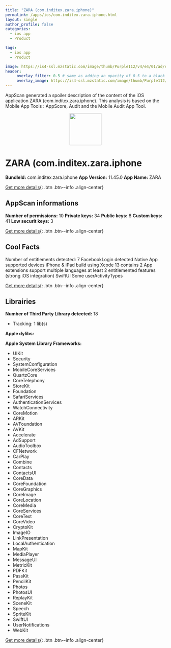 ```yaml
---
title: "ZARA (com.inditex.zara.iphone)"
permalink: /apps/ios/com.inditex.zara.iphone.html
layout: single
author_profile: false
categories: 
  - ios app 
  - Product 

tags: 
  - ios app 
  - Product 

image: https://is4-ssl.mzstatic.com/image/thumb/Purple112/v4/e4/01/ad/e401ad76-e34e-6977-0898-da1157d1eaa8/AppIcon-0-1x_U007emarketing-0-7-0-sRGB-0-85-220-0.png/512x512bb.jpg
header: 
     overlay_filter: 0.5 # same as adding an opacity of 0.5 to a black background
     overlay_image: https://is4-ssl.mzstatic.com/image/thumb/Purple112/v4/e4/01/ad/e401ad76-e34e-6977-0898-da1157d1eaa8/AppIcon-0-1x_U007emarketing-0-7-0-sRGB-0-85-220-0.png/512x512bb.jpg
---
```

AppScan generated a spoiler description of the content of the iOS application ZARA (com.inditex.zara.iphone). This analysis is based on the Mobile App Tools : AppScore, Audit and the Mobile Audit App Tool.

  
  
<div style="text-align: center;"><img src="https://is4-ssl.mzstatic.com/image/thumb/Purple112/v4/e4/01/ad/e401ad76-e34e-6977-0898-da1157d1eaa8/AppIcon-0-1x_U007emarketing-0-7-0-sRGB-0-85-220-0.png/512x512bb.jpg" width="100" height="100"></div>  
  
# ZARA (com.inditex.zara.iphone

**BundleId:** com.inditex.zara.iphone
**App Version:** 11.45.0
**App Name:** ZARA


[Get more details](/pricing.html){: .btn .btn--info .align-center}  
  
## AppScan informations 

**Number of permissions:** 10
**Private keys:** 34
**Public keys:** 8
**Custom keys:** 41
**Low securit keys:** 3
  
[Get more details](/pricing.html){: .btn .btn--info .align-center}

## Cool Facts

Number of entitlements detected: 7
FacebookLogin detected
Native App
supported devices iPhone & iPad
build using Xcode 13
contains 2 App extensions
support multiple languages
at least 2 entitlemented features (strong iOS integration)
SwiftUI
Some userActivityTypes
  
[Get more details](/pricing.html){: .btn .btn--info .align-center}

## Librairies 
**Number of Third Party Library detected:** 18
- Tracking: 1 lib(s)

**Apple dylibs:**


**Apple System Library Frameworks:**
- UIKit
- Security
- SystemConfiguration
- MobileCoreServices
- QuartzCore
- CoreTelephony
- StoreKit
- Foundation
- SafariServices
- AuthenticationServices
- WatchConnectivity
- CoreMotion
- ARKit
- AVFoundation
- AVKit
- Accelerate
- AdSupport
- AudioToolbox
- CFNetwork
- CarPlay
- Combine
- Contacts
- ContactsUI
- CoreData
- CoreFoundation
- CoreGraphics
- CoreImage
- CoreLocation
- CoreMedia
- CoreServices
- CoreText
- CoreVideo
- CryptoKit
- ImageIO
- LinkPresentation
- LocalAuthentication
- MapKit
- MediaPlayer
- MessageUI
- MetricKit
- PDFKit
- PassKit
- PencilKit
- Photos
- PhotosUI
- ReplayKit
- SceneKit
- Speech
- SpriteKit
- SwiftUI
- UserNotifications
- WebKit


  
[Get more details](/pricing.html){: .btn .btn--info .align-center}

